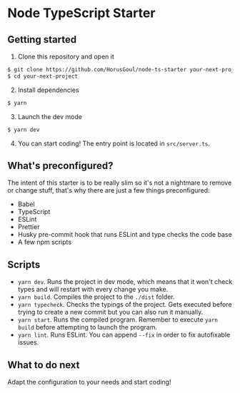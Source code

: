 # Node TypeScript Starter

## Getting started

1. Clone this repository and open it

```bash
$ git clone https://github.com/HorusGoul/node-ts-starter your-next-project
$ cd your-next-project
```

2. Install dependencies

```bash
$ yarn
```

3. Launch the dev mode

```bash
$ yarn dev
```

4. You can start coding! The entry point is located in `src/server.ts`.

## What's preconfigured?

The intent of this starter is to be really slim so it's not a nightmare to remove or change stuff, that's why there are just a few things preconfigured:

- Babel
- TypeScript
- ESLint
- Prettier
- Husky pre-commit hook that runs ESLint and type checks the code base
- A few npm scripts

## Scripts

- `yarn dev`. Runs the project in dev mode, which means that it won't check types and will restart with every change you make.
- `yarn build`. Compiles the project to the `./dist` folder.
- `yarn typecheck`. Checks the typings of the project. Gets executed before trying to create a new commit but you can also run it manually.
- `yarn start`. Runs the compiled program. Remember to execute `yarn build` before attempting to launch the program.
- `yarn lint`. Runs ESLint. You can append `--fix` in order to fix autofixable issues.

## What to do next

Adapt the configuration to your needs and start coding!
